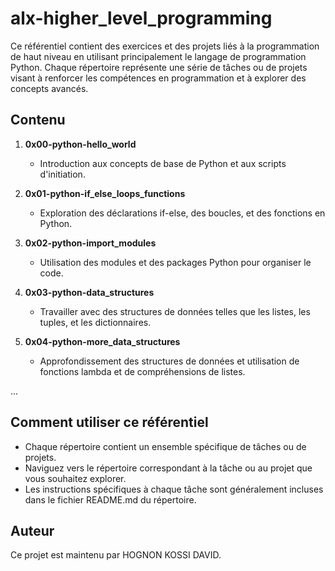 # alx-higher_level_programming

Ce référentiel contient des exercices et des projets liés à la programmation de haut niveau en utilisant principalement le langage de programmation Python. Chaque répertoire représente une série de tâches ou de projets visant à renforcer les compétences en programmation et à explorer des concepts avancés.

## Contenu

1. **0x00-python-hello_world**
   - Introduction aux concepts de base de Python et aux scripts d'initiation.

2. **0x01-python-if_else_loops_functions**
   - Exploration des déclarations if-else, des boucles, et des fonctions en Python.

3. **0x02-python-import_modules**
   - Utilisation des modules et des packages Python pour organiser le code.

4. **0x03-python-data_structures**
   - Travailler avec des structures de données telles que les listes, les tuples, et les dictionnaires.

5. **0x04-python-more_data_structures**
   - Approfondissement des structures de données et utilisation de fonctions lambda et de compréhensions de listes.

...

## Comment utiliser ce référentiel

- Chaque répertoire contient un ensemble spécifique de tâches ou de projets.
- Naviguez vers le répertoire correspondant à la tâche ou au projet que vous souhaitez explorer.
- Les instructions spécifiques à chaque tâche sont généralement incluses dans le fichier README.md du répertoire.

## Auteur

Ce projet est maintenu par HOGNON KOSSI DAVID.
